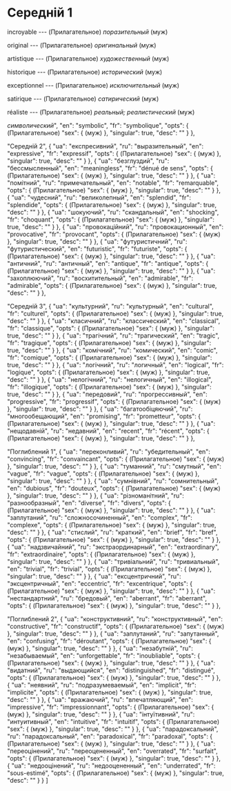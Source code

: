 # Середній 1

incroyable --- (Прилагательное)
*поразительный* (муж)



original --- (Прилагательное)
*оригинальный* (муж)



artistique --- (Прилагательное)
*художественный* (муж)



historique --- (Прилагательное)
*исторический* (муж)



exceptionnel --- (Прилагательное)
*исключительный* (муж)



satirique --- (Прилагательное)
*сатирический* (муж)



réaliste --- (Прилагательное)
*реальный; реалистический* (муж)



*символический*",
"en": "symbolic",
"fr": "symbolique",
"opts": {
(Прилагательное)
"sex": {
(муж)
},
"singular": true,
"desc": ""
}
},



"Середній 2",
{
"ua": "експресивний",
"ru": "выразительный",
"en": "expressive",
"fr": "expressif",
"opts": {
(Прилагательное)
"sex": {
(муж)
},
"singular": true,
"desc": ""
}
},
{
"ua": "безглуздий",
"ru": "бессмысленный",
"en": "meaningless",
"fr": "dénué de sens",
"opts": {
(Прилагательное)
"sex": {
(муж)
},
"singular": true,
"desc": ""
}
},
{
"ua": "помітний",
"ru": "примечательный",
"en": "notable",
"fr": "remarquable",
"opts": {
(Прилагательное)
"sex": {
(муж)
},
"singular": true,
"desc": ""
}
},
{
"ua": "чудесний",
"ru": "великолепный",
"en": "splendid",
"fr": "splendide",
"opts": {
(Прилагательное)
"sex": {
(муж)
},
"singular": true,
"desc": ""
}
},
{
"ua": "шокуючий",
"ru": "скандальный",
"en": "shocking",
"fr": "choquant",
"opts": {
(Прилагательное)
"sex": {
(муж)
},
"singular": true,
"desc": ""
}
},
{
"ua": "провокаційний",
"ru": "провокационный",
"en": "provocative",
"fr": "provocant",
"opts": {
(Прилагательное)
"sex": {
(муж)
},
"singular": true,
"desc": ""
}
},
{
"ua": "футуристичний",
"ru": "футуристический",
"en": "futuristic",
"fr": "futuriste",
"opts": {
(Прилагательное)
"sex": {
(муж)
},
"singular": true,
"desc": ""
}
},
{
"ua": "античний",
"ru": "античный",
"en": "antique",
"fr": "antique",
"opts": {
(Прилагательное)
"sex": {
(муж)
},
"singular": true,
"desc": ""
}
},
{
"ua": "захоплюючий",
"ru": "восхитительный",
"en": "admirable",
"fr": "admirable",
"opts": {
(Прилагательное)
"sex": {
(муж)
},
"singular": true,
"desc": ""
}
},



"Середній 3",
{
"ua": "культурний",
"ru": "культурный",
"en": "cultural",
"fr": "culturel",
"opts": {
(Прилагательное)
"sex": {
(муж)
},
"singular": true,
"desc": ""
}
},
{
"ua": "класичний",
"ru": "классический",
"en": "classical",
"fr": "classique",
"opts": {
(Прилагательное)
"sex": {
(муж)
},
"singular": true,
"desc": ""
}
},
{
"ua": "трагічний",
"ru": "трагический",
"en": "tragic",
"fr": "tragique",
"opts": {
(Прилагательное)
"sex": {
(муж)
},
"singular": true,
"desc": ""
}
},
{
"ua": "комічний",
"ru": "комический",
"en": "comic",
"fr": "comique",
"opts": {
(Прилагательное)
"sex": {
(муж)
},
"singular": true,
"desc": ""
}
},
{
"ua": "логічний",
"ru": "логичный",
"en": "logical",
"fr": "logique",
"opts": {
(Прилагательное)
"sex": {
(муж)
},
"singular": true,
"desc": ""
}
},
{
"ua": "нелогічний",
"ru": "нелогичный",
"en": "illogical",
"fr": "illogique",
"opts": {
(Прилагательное)
"sex": {
(муж)
},
"singular": true,
"desc": ""
}
},
{
"ua": "передовий",
"ru": "прогрессивный",
"en": "progressive",
"fr": "progressif",
"opts": {
(Прилагательное)
"sex": {
(муж)
},
"singular": true,
"desc": ""
}
},
{
"ua": "багатообіцяючий",
"ru": "многообещающий",
"en": "promising",
"fr": "prometteur",
"opts": {
(Прилагательное)
"sex": {
(муж)
},
"singular": true,
"desc": ""
}
},
{
"ua": "нещодавній",
"ru": "недавний",
"en": "recent",
"fr": "récent",
"opts": {
(Прилагательное)
"sex": {
(муж)
},
"singular": true,
"desc": ""
}
},



"Поглиблений 1",
{
"ua": "переконливий",
"ru": "убедительный",
"en": "convincing",
"fr": "convaincant",
"opts": {
(Прилагательное)
"sex": {
(муж)
},
"singular": true,
"desc": ""
}
},
{
"ua": "туманний",
"ru": "смутный",
"en": "vague",
"fr": "vague",
"opts": {
(Прилагательное)
"sex": {
(муж)
},
"singular": true,
"desc": ""
}
},
{
"ua": "сумнівний",
"ru": "сомнительный",
"en": "dubious",
"fr": "douteux",
"opts": {
(Прилагательное)
"sex": {
(муж)
},
"singular": true,
"desc": ""
}
},
{
"ua": "різноманітний",
"ru": "разнообразный",
"en": "diverse",
"fr": "divers",
"opts": {
(Прилагательное)
"sex": {
(муж)
},
"singular": true,
"desc": ""
}
},
{
"ua": "заплутаний",
"ru": "сложносочиненный",
"en": "complex",
"fr": "complexe",
"opts": {
(Прилагательное)
"sex": {
(муж)
},
"singular": true,
"desc": ""
}
},
{
"ua": "стислий",
"ru": "краткий",
"en": "brief",
"fr": "bref",
"opts": {
(Прилагательное)
"sex": {
(муж)
},
"singular": true,
"desc": ""
}
},
{
"ua": "надзвичайний",
"ru": "экстраординарный",
"en": "extraordinary",
"fr": "extraordinaire",
"opts": {
(Прилагательное)
"sex": {
(муж)
},
"singular": true,
"desc": ""
}
},
{
"ua": "тривіальний",
"ru": "тривиальный",
"en": "trivial",
"fr": "trivial",
"opts": {
(Прилагательное)
"sex": {
(муж)
},
"singular": true,
"desc": ""
}
},
{
"ua": "ексцентричний",
"ru": "эксцентричный",
"en": "eccentric",
"fr": "excentrique",
"opts": {
(Прилагательное)
"sex": {
(муж)
},
"singular": true,
"desc": ""
}
},
{
"ua": "нестандартний",
"ru": "бредовый",
"en": "aberrant",
"fr": "aberrant",
"opts": {
(Прилагательное)
"sex": {
(муж)
},
"singular": true,
"desc": ""
}
},



"Поглиблений 2",
{
"ua": "конструктивний",
"ru": "конструктивный",
"en": "constructive",
"fr": "constructif",
"opts": {
(Прилагательное)
"sex": {
(муж)
},
"singular": true,
"desc": ""
}
},
{
"ua": "заплутаний",
"ru": "запутанный",
"en": "confusing",
"fr": "déroutant",
"opts": {
(Прилагательное)
"sex": {
(муж)
},
"singular": true,
"desc": ""
}
},
{
"ua": "незабутній",
"ru": "незабываемый",
"en": "unforgettable",
"fr": "inoubliable",
"opts": {
(Прилагательное)
"sex": {
(муж)
},
"singular": true,
"desc": ""
}
},
{
"ua": "видатний",
"ru": "выдающийся",
"en": "distinguished",
"fr": "distingué",
"opts": {
(Прилагательное)
"sex": {
(муж)
},
"singular": true,
"desc": ""
}
},
{
"ua": "неявний",
"ru": "подразумеваемый",
"en": "implicit",
"fr": "implicite",
"opts": {
(Прилагательное)
"sex": {
(муж)
},
"singular": true,
"desc": ""
}
},
{
"ua": "вражаючий",
"ru": "впечатляющий",
"en": "impressive",
"fr": "impressionnant",
"opts": {
(Прилагательное)
"sex": {
(муж)
},
"singular": true,
"desc": ""
}
},
{
"ua": "інтуїтивний",
"ru": "интуитивный",
"en": "intuitive",
"fr": "intuitif",
"opts": {
(Прилагательное)
"sex": {
(муж)
},
"singular": true,
"desc": ""
}
},
{
"ua": "парадоксальний",
"ru": "парадоксальный",
"en": "paradoxical",
"fr": "paradoxal",
"opts": {
(Прилагательное)
"sex": {
(муж)
},
"singular": true,
"desc": ""
}
},
{
"ua": "переоцінений",
"ru": "переоцененный",
"en": "overrated",
"fr": "surfait",
"opts": {
(Прилагательное)
"sex": {
(муж)
},
"singular": true,
"desc": ""
}
},
{
"ua": "недооцінений",
"ru": "недооцененный",
"en": "underrated",
"fr": "sous-estimé",
"opts": {
(Прилагательное)
"sex": {
(муж)
},
"singular": true,
"desc": ""
}
}
]